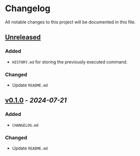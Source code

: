 # Changelog

All notable changes to this project will be documented in this file.

## [Unreleased]

### Added

- `HISTORY.md` for storing the previously executed command.

### Changed

- Update `README.md`

## [v0.1.0] - _2024-07-21_

### Added

- `CHANGELOG.md`

### Changed

- Update `README.md`

[Unreleased]: https://github.com/trieunvt/git-flow-workflow/compare/v0.1.0...HEAD
[v0.1.0]: https://github.com/trieunvt/git-flow-workflow/releases/tag/v0.1.0
